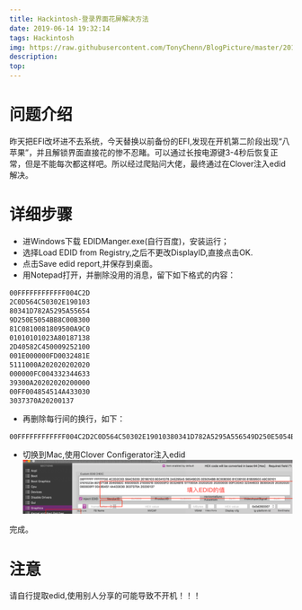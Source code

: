 ```yaml
---
title: Hackintosh-登录界面花屏解决方法
date: 2019-06-14 19:32:14
tags: Hackintosh
img: https://raw.githubusercontent.com/TonyChenn/BlogPicture/master/2019/0614/mojave.jpg
description:
top:
---
```


# 问题介绍
昨天把EFI改坏进不去系统，今天替换以前备份的EFI,发现在开机第二阶段出现“八苹果”，并且解锁界面直接花的惨不忍睹。可以通过长按电源键3-4秒后恢复正常，但是不能每次都这样吧。所以经过爬贴问大佬，最终通过在Clover注入edid解决。

# 详细步骤
- 进Windows下载 EDIDManger.exe(自行百度)，安装运行；
- 选择Load EDID from Registry,之后不更改DisplayID,直接点击OK.
- 点击Save edid report,并保存到桌面。
- 用Notepad打开，并删除没用的消息，留下如下格式的内容：
```
00FFFFFFFFFFFF004C2D
2C0D564C50302E190103
80341D782A5295A55654
9D250E5054BB8C00B300
81C0810081809500A9C0
01010101023A80187138
2D40582C450009252100
001E000000FD0032481E
5111000A202020202020
000000FC004332344633
39300A20202020200000
00FF004854514A433030
3037370A20200137
```
- 再删除每行间的换行，如下：
```
00FFFFFFFFFFFF004C2D2C0D564C50302E19010380341D782A5295A556549D250E5054BB8C00B30081C0810081809500A9C001010101023A801871382D40582C450009252100001E000000FD0032481E5111000A202020202020000000FC00433234463339300A2020202020000000FF004854514A4330303037370A20200137
```
- 切换到Mac,使用Clover Configerator注入edid
![](https://raw.githubusercontent.com/TonyChenn/BlogPicture/master/2019/0614/inject-edid.png)

完成。


# 注意
请自行提取edid,使用别人分享的可能导致不开机！！！
